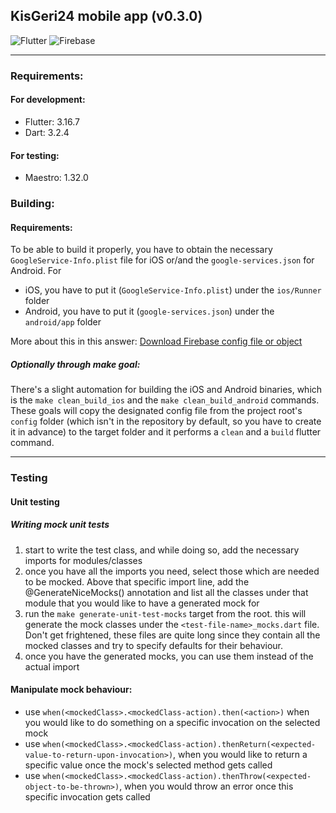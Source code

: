 
## KisGeri24 mobile app (v0.3.0)
![Flutter](https://img.shields.io/badge/Flutter-%2302569B.svg?style=for-the-badge&logo=Flutter&logoColor=white) ![Firebase](https://img.shields.io/badge/firebase-%23039BE5.svg?style=for-the-badge&logo=firebase)
___  
### Requirements:
#### For development:
- Flutter: 3.16.7
- Dart: 3.2.4
#### For testing:
- Maestro: 1.32.0

### Building:
#### Requirements:
To be able to build it properly, you have to obtain the necessary `GoogleService-Info.plist` file for iOS or/and the `google-services.json` for Android.
For
- iOS, you have to put it (`GoogleService-Info.plist`) under the `ios/Runner` folder
- Android, you have to put it (`google-services.json`) under the `android/app` folder

More about this in this answer: [Download Firebase config file or object](https://support.google.com/firebase/answer/7015592?hl=en#zippy=,in-this-article)
##### Optionally through make goal:
There's a slight automation for building the iOS and Android binaries, which is the `make clean_build_ios` and the `make clean_build_android` commands. These goals will copy the designated config file from the project root's `config` folder (which isn't in the repository by default, so you have to create it in advance) to the target folder and it performs a `clean` and a `build` flutter command.

---
### Testing
#### Unit testing
##### Writing mock unit tests
1. start to write the test class, and while doing so, add the necessary imports for modules/classes
2. once you have all the imports you need, select those which are needed to be mocked. Above that specific import line, add the @GenerateNiceMocks() annotation and list all the classes under that module that you would like to have a generated mock for
3. run the `make generate-unit-test-mocks` target from the root. this will generate the mock classes under the `<test-file-name>_mocks.dart` file. Don't get frightened, these files are quite long since they contain all the mocked classes and try to specify defaults for their behaviour.
4. once you have the generated mocks, you can use them instead of the actual import

#### Manipulate mock behaviour:
- use `when(<mockedClass>.<mockedClass-action).then(<action>)` when you would like to do something on a specific invocation on the selected mock
- use `when(<mockedClass>.<mockedClass-action).thenReturn(<expected-value-to-return-upon-invocation>)`, when you would like to return a specific value once the mock's selected method gets called
- use `when(<mockedClass>.<mockedClass-action).thenThrow(<expected-object-to-be-thrown>)`, when you would throw an error once this specific invocation gets called